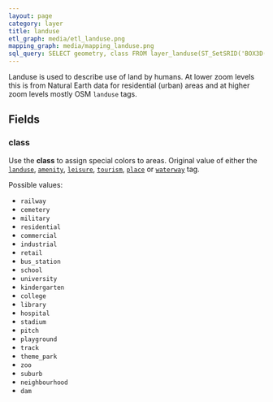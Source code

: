```yaml
---
layout: page
category: layer
title: landuse
etl_graph: media/etl_landuse.png
mapping_graph: media/mapping_landuse.png
sql_query: SELECT geometry, class FROM layer_landuse(ST_SetSRID('BOX3D(-20037508.34 -20037508.34, 20037508.34 20037508.34)'::box3d, 3857 ), 14)
---
```

Landuse is used to describe use of land by humans. At lower zoom levels this is
from Natural Earth data for residential (urban) areas and at higher zoom levels mostly OSM `landuse` tags.

## Fields

### class

Use the **class** to assign special colors to areas.
Original value of either the
[`landuse`](http://wiki.openstreetmap.org/wiki/Key:landuse),
[`amenity`](http://wiki.openstreetmap.org/wiki/Key:amenity),
[`leisure`](http://wiki.openstreetmap.org/wiki/Key:leisure),
[`tourism`](http://wiki.openstreetmap.org/wiki/Key:tourism),
[`place`](http://wiki.openstreetmap.org/wiki/Key:place)
or [`waterway`](http://wiki.openstreetmap.org/wiki/Key:waterway) tag.

Possible values:

- `railway`
- `cemetery`
- `military`
- `residential`
- `commercial`
- `industrial`
- `retail`
- `bus_station`
- `school`
- `university`
- `kindergarten`
- `college`
- `library`
- `hospital`
- `stadium`
- `pitch`
- `playground`
- `track`
- `theme_park`
- `zoo`
- `suburb`
- `neighbourhood`
- `dam`





